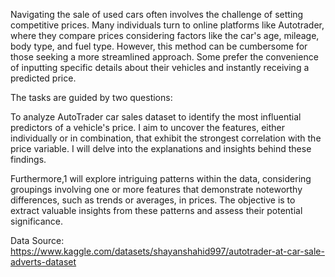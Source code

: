 Navigating the sale of used cars often involves the challenge of setting competitive prices. Many individuals turn to online platforms like Autotrader, where they compare prices considering factors like the car's age, mileage, body type, and fuel type. However, this method can be cumbersome for those seeking a more streamlined approach. Some prefer the convenience of inputting specific details about their vehicles and instantly receiving a predicted price.

The tasks are guided by two questions:

To analyze AutoTrader car sales dataset to identify the most influential predictors of a vehicle's price. I aim to uncover the features, either individually or in combination, that exhibit the strongest correlation with the price variable. I will delve into the explanations and insights behind these findings.

Furthermore,1 will explore intriguing patterns within the data, considering groupings involving one or more features that demonstrate noteworthy differences, such as trends or averages, in prices. The objective is to extract valuable insights from these patterns and assess their potential significance.

Data Source: https://www.kaggle.com/datasets/shayanshahid997/autotrader-at-car-sale-adverts-dataset
